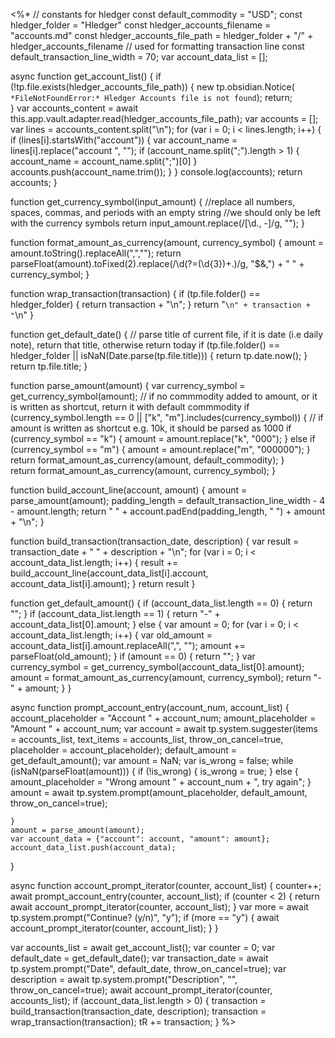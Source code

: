 <%* 
// constants for hledger
const default_commodity = "USD";
const hledger_folder = "Hledger"
const hledger_accounts_filename = "accounts.md"
const hledger_accounts_file_path = hledger_folder + "/" + hledger_accounts_filename
// used for formatting transaction line
const default_transaction_line_width = 70;
var account_data_list = [];

async function get_account_list() {
    if (!tp.file.exists(hledger_accounts_file_path)) {
        new tp.obsidian.Notice(
            `*FileNotFoundError:*
            Hledger Accounts file is not found`);
        return;    
    }
    var accounts_content = await this.app.vault.adapter.read(hledger_accounts_file_path);
    var accounts = [];
    var lines = accounts_content.split("\n");
    for (var i = 0; i < lines.length; i++) {
        if (lines[i].startsWith("account")) {
            var account_name = lines[i].replace("account ", "");
            if (account_name.split(";").length > 1) {
                account_name = account_name.split(";")[0]
            }
            accounts.push(account_name.trim());
        }
    }
	console.log(accounts);
    return accounts;
}


function get_currency_symbol(input_amount) {
    //replace all numbers, spaces, commas, and periods with an empty string
    //we should only be left with the currency symbols
    return input_amount.replace(/[\d\., -]/g, "");
}


function format_amount_as_currency(amount, currency_symbol) {
    amount = amount.toString().replaceAll(",","");
    return parseFloat(amount).toFixed(2).replace(/\d(?=(\d{3})+\.)/g, "$&,") + " " + currency_symbol;
}


function wrap_transaction(transaction) {
    if (tp.file.folder() == hledger_folder) {
        return transaction + "\n";
    }
    return "```\n" + transaction + "```\n"
}


function get_default_date() {
    // parse title of current file, if it is date (i.e daily note), return that title, otherwise return today
    if (tp.file.folder() == hledger_folder || isNaN(Date.parse(tp.file.title))) {
        return tp.date.now();
    }
    return tp.file.title;
}


function parse_amount(amount) {
    var currency_symbol = get_currency_symbol(amount);
    // if no commmodity added to amount, or it is written as shortcut, return it with default commmodity
    if (currency_symbol.length == 0 || ["k", "m"].includes(currency_symbol)) {
        // if amount is written as shortcut e.g. 10k, it should be parsed as 1000
        if (currency_symbol == "k") {
            amount = amount.replace("k", "000");
        } else if (currency_symbol == "m") {
            amount = amount.replace("m", "000000");
        }
        return format_amount_as_currency(amount, default_commodity);
    }    
    return format_amount_as_currency(amount, currency_symbol);
}


function build_account_line(account, amount) {
    amount = parse_amount(amount);
    padding_length = default_transaction_line_width - 4 - amount.length;
    return "    " + account.padEnd(padding_length, " ") + amount + "\n";
}


function build_transaction(transaction_date, description) {
    var result = transaction_date + " " + description + "\n";
    for (var i = 0; i < account_data_list.length; i++) {
        result += build_account_line(account_data_list[i].account, account_data_list[i].amount);
    }
    return result
}


function get_default_amount() {
    if (account_data_list.length == 0) {
        return "";
    }
    if (account_data_list.length == 1) {
        return "-" + account_data_list[0].amount;
    }
    else {
        var amount = 0;
        for (var i = 0; i < account_data_list.length; i++) {
            var old_amount = account_data_list[i].amount.replaceAll(",", "");
            amount += parseFloat(old_amount);
        }
		if (amount == 0) {
		    return "";
		}
        var currency_symbol = get_currency_symbol(account_data_list[0].amount);
        amount = format_amount_as_currency(amount, currency_symbol);
        return "-" + amount;
    }
}


async function prompt_account_entry(account_num, account_list) {
    account_placeholder = "Account " + account_num;
    amount_placeholder = "Amount " + account_num;
    var account = await tp.system.suggester(items = accounts_list, text_items = accounts_list, throw_on_cancel=true, placeholder = account_placeholder);
    default_amount = get_default_amount();
    var amount = NaN;
    var is_wrong = false;
    while (isNaN(parseFloat(amount))) {
        if (!is_wrong) {
            is_wrong = true;
        }
        else {
            amount_placeholder = "Wrong amount " + account_num + ", try again";
        }
        amount = await tp.system.prompt(amount_placeholder, default_amount, throw_on_cancel=true);
        
    }
    amount = parse_amount(amount);
    var account_data = {"account": account, "amount": amount};
    account_data_list.push(account_data);
}

async function account_prompt_iterator(counter, account_list) {
    counter++;
    await prompt_account_entry(counter, account_list);
    if (counter < 2) {
        return await account_prompt_iterator(counter, account_list);
    }
    var more = await tp.system.prompt("Continue? (y/n)", "y");
    if (more == "y") {
        await account_prompt_iterator(counter, account_list);
    }
}


var accounts_list = await get_account_list();
var counter = 0;
var default_date = get_default_date();
var transaction_date = await tp.system.prompt("Date", default_date, throw_on_cancel=true);
var description = await tp.system.prompt("Description", "", throw_on_cancel=true);
await account_prompt_iterator(counter, accounts_list);
if (account_data_list.length > 0) {
    transaction = build_transaction(transaction_date, description);
    transaction = wrap_transaction(transaction);
    tR += transaction;
}
%>